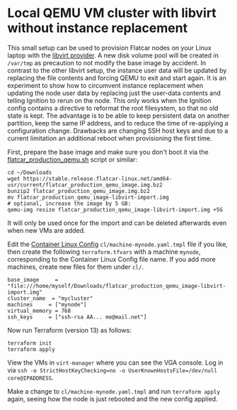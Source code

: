 # Local QEMU VM cluster with libvirt without instance replacement

This small setup can be used to provision Flatcar nodes on your Linux laptop with the [libvirt provider](https://github.com/dmacvicar/terraform-provider-libvirt/).
A new disk volume pool will be created in `/var/tmp` as precaution to not modify the base image by accident. In contrast to the other libvirt setup, the instance user data will be updated by replacing the file contents and forcing QEMU to exit and start again.
It is an experiment to show how to circumvent instance replacement when updating the node user data by replacing just the user-data contents and telling Ignition to rerun on the node. This only works when the Ignition config contains a directive to reformat the root filesystem, so that no old state is kept. The advantage is to be able to keep persistent data on another partition, keep the same IP address, and to reduce the time of re-applying a configuration change. Drawbacks are changing SSH host keys and due to a current limitation an additional reboot when provisioning the first time.


First, prepare the base image and make sure you don't boot it via the [flatcar_production_qemu.sh](https://stable.release.flatcar-linux.net/amd64-usr/current/flatcar_production_qemu.sh) script or similar:
```
cd ~/Downloads
wget https://stable.release.flatcar-linux.net/amd64-usr/current/flatcar_production_qemu_image.img.bz2
bunzip2 flatcar_production_qemu_image.img.bz2
mv flatcar_production_qemu_image-libvirt-import.img
# optional, increase the image by 5 GB:
qemu-img resize flatcar_production_qemu_image-libvirt-import.img +5G
```

It will only be used once for the import and can be deleted afterwards even when new VMs are added.

Edit the [Container Linux Config](https://kinvolk.io/docs/flatcar-container-linux/latest/container-linux-config-transpiler/configuration/) `cl/machine-mynode.yaml.tmpl` file if you like, then create the following `terraform.tfvars` with a machine `mynode`, corresponding to the Container Linux Config file name. If you add more machines, create new files for them under `cl/`.

```
base_image     = "file:///home/myself/Downloads/flatcar_production_qemu_image-libvirt-import.img"
cluster_name  = "mycluster"
machines     = ["mynode"]
virtual_memory = 768
ssh_keys     = ["ssh-rsa AA... me@mail.net"]
```

Now run Terraform (version 13) as follows:

```
terraform init
terraform apply
```

View the VMs in `virt-manager` where you can see the VGA console.
Log in via `ssh -o StrictHostKeyChecking=no -o UserKnownHostsFile=/dev/null core@IPADDRESS`.

Make a change to `cl/machine-mynode.yaml.tmpl` and run `terraform apply` again, seeing how the node is just rebooted and the new config applied.
